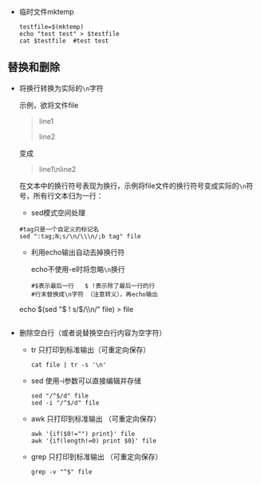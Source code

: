 - 临时文件mktemp

  ```shell
  testfile=$(mktemp)
  echo "test test" > $testfile
  cat $testfile  #test test
  ```

## 替换和删除

- 将换行转换为实际的`\n`字符

  示例，欲将文件file

  >line1
  >
  >line2

  变成

  >line1\nline2

  在文本中的换行符号表现为换行，示例将file文件的换行符号变成实际的`\n`符号，所有行文本归为一行：

  - sed模式空间处理

  ```shell
  #tag只是一个自定义的标记名
  sed ":tag;N;s/\n/\\\n/;b tag" file
  ```

  - 利用echo输出自动去掉换行符

    echo不使用-e时将忽略`\n`换行

    ```shell
    #$表示最后一行   $ !表示除了最后一行的行
    #行末替换成\n字符 （注意转义），再echo输出
  echo $(sed  "$ !  s/$/\\\n/" file) > file
    ```

- 删除空白行（或者说替换空白行内容为空字符）

  - tr   只打印到标准输出（可重定向保存）

    ```shell
    cat file | tr -s '\n'
    ```

  - sed  使用-i参数可以直接编辑并存储

    ```shell
    sed "/^$/d" file
    sed -i "/^$/d" file
    ```

  - awk  只打印到标准输出 （可重定向保存）

    ```shell
    awk '{if($0!="") print}' file
    awk '{if(length!=0) print $0}' file
    ```

  - grep  只打印到标准输出 （可重定向保存）

    ```shell
    grep -v "^$" file
    ```

  

  